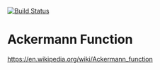 [![Build Status](https://travis-ci.com/ericheayn/ackermann.svg?branch=master)](https://travis-ci.com/ericheayn/ackermann)

# Ackermann Function

https://en.wikipedia.org/wiki/Ackermann_function
